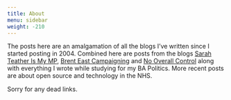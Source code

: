 ```yaml
---
title: About
menu: sidebar
weight: -210
---
```

The posts here are an amalgamation of all the blogs I’ve written since I started posting in 2004. Combined here are posts from the blogs [Sarah Teather Is My MP](/tags/sarah-teather), [Brent East Campaigning](/categories/brent-east-campaigning/) and [No Overall Control](categories/no-overall-control/) along with everything I wrote while studying for my BA Politics. More recent posts are about open source and technology in the NHS.

Sorry for any dead links.